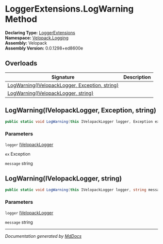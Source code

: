 ﻿<!--  
  <auto-generated>   
    The contents of this file were generated by a tool.  
    Changes to this file may be list if the file is regenerated  
  </auto-generated>   
-->

# LoggerExtensions.LogWarning Method

**Declaring Type:** [LoggerExtensions](../index.md)  
**Namespace:** [Velopack.Logging](../../index.md)  
**Assembly:** Velopack  
**Assembly Version:** 0.0.1298+ed8600e

## Overloads

| Signature                                                                                     | Description |
| --------------------------------------------------------------------------------------------- | ----------- |
| [LogWarning(IVelopackLogger, Exception, string)](#logwarningivelopacklogger-exception-string) |             |
| [LogWarning(IVelopackLogger, string)](#logwarningivelopacklogger-string)                      |             |

## LogWarning(IVelopackLogger, Exception, string)

```csharp
public static void LogWarning(this IVelopackLogger logger, Exception ex, string message);
```

### Parameters

`logger`  [IVelopackLogger](../../IVelopackLogger/index.md)

`ex`  Exception

`message`  string

## LogWarning(IVelopackLogger, string)

```csharp
public static void LogWarning(this IVelopackLogger logger, string message);
```

### Parameters

`logger`  [IVelopackLogger](../../IVelopackLogger/index.md)

`message`  string

___

*Documentation generated by [MdDocs](https://github.com/ap0llo/mddocs)*
